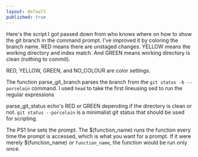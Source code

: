 ```yaml
---
layout: default
published: true
---
```


Here's the script I got passed down from who knows where on how to show the git branch in the command prompt. I've improved it by coloring the branch name. RED means there are unstaged changes. YELLOW means the working directory and index match. And GREEN means working directory is clean (nothing to commit).


<script src="https://gist.github.com/3658683.js?file=.bash_login"> </script>

RED, YELLOW, GREEN, and NO_COLOUR are color settings.



The function parse_git_branch parses the branch from the `git status -b --porcelain` command. I used `head` to take the first lineusing sed to run the regular expressions


parse_git_status echo's RED or GREEN depending if the directory is clean or not. `git status --porcelain` is a minimalist git status that should be used for scripting.


The PS1 line sets the prompt. The \$(function_name) runs the function every time the prompt is accessed, which is what you want for a prompt. If it were merely $(function_name) or `function_name`, the function would be run only once.